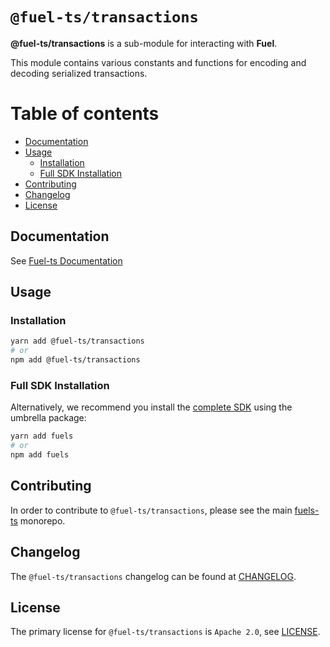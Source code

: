 # `@fuel-ts/transactions`

**@fuel-ts/transactions** is a sub-module for interacting with **Fuel**.

This module contains various constants and functions for encoding and decoding serialized transactions.

# Table of contents

- [Documentation](#documentation)
- [Usage](#usage)
  - [Installation](#installation)
  - [Full SDK Installation](#full-sdk-installation)
- [Contributing](#contributing)
- [Changelog](#changelog)
- [License](#license)

## Documentation

See [Fuel-ts Documentation](https://fuellabs.github.io/fuels-ts/packages/fuel-ts-transactions/)

## Usage

### Installation

```sh
yarn add @fuel-ts/transactions
# or
npm add @fuel-ts/transactions
```

### Full SDK Installation

Alternatively, we recommend you install the [complete SDK](https://github.com/FuelLabs/fuels-ts) using the umbrella package:

```sh
yarn add fuels
# or
npm add fuels
```

## Contributing

In order to contribute to `@fuel-ts/transactions`, please see the main [fuels-ts](https://github.com/FuelLabs/fuels-ts) monorepo.

## Changelog

The `@fuel-ts/transactions` changelog can be found at [CHANGELOG](./CHANGELOG.md).

## License

The primary license for `@fuel-ts/transactions` is `Apache 2.0`, see [LICENSE](./LICENSE).
